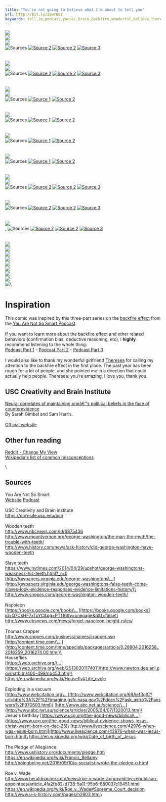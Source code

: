```yaml
---
title: "You're not going to believe what I'm about to tell you"
url: http://bit.ly/2qwYB6z
keywords: tell,im,podcast,youusc,brain,backfire,wonderful,believe,theresea,youre,effect,going,thank,creativity
---
```

![](https://s3.amazonaws.com/theoatmeal-img/comics/believe/2_1.png)\
![](https://s3.amazonaws.com/theoatmeal-img/comics/believe/2_2.png)\
![](https://s3.amazonaws.com/theoatmeal-img/comics/believe/2_3.png)\
![Sources](https://s3.amazonaws.com/theoatmeal-img/comics/believe/sources.png) [![Source 2](https://s3.amazonaws.com/theoatmeal-img/comics/believe/source1.png)](http://www.nbcnews.com/id/6875436/) [![Source 2](https://s3.amazonaws.com/theoatmeal-img/comics/believe/source2.png)](http://www.mountvernon.org/george-washington/the-man-the-myth/the-trouble-with-teeth/) [![Source 3](https://s3.amazonaws.com/theoatmeal-img/comics/believe/source3.png)](http://www.history.com/news/ask-history/did-george-washington-have-wooden-teeth)\
\
\
![](https://s3.amazonaws.com/theoatmeal-img/comics/believe/2_4.png)\
![](https://s3.amazonaws.com/theoatmeal-img/comics/believe/2_5.png)\
![Sources](https://s3.amazonaws.com/theoatmeal-img/comics/believe/sources.png) [![Source 2](https://s3.amazonaws.com/theoatmeal-img/comics/believe/source1.png)](https://www.nytimes.com/2014/04/29/upshot/george-washingtons-weakness-his-teeth.html?_r=0) [![Source 2](https://s3.amazonaws.com/theoatmeal-img/comics/believe/source2.png)](http://gwpapers.virginia.edu/george-washingtons-false-teeth-come-slaves-look-evidence-responses-evidence-limitations-history/) [![Source 3](https://s3.amazonaws.com/theoatmeal-img/comics/believe/source3.png)](http://www.snopes.com/george-washington-wooden-teeth/)\
\
\
![](https://s3.amazonaws.com/theoatmeal-img/comics/believe/2_6.png)\
![](https://s3.amazonaws.com/theoatmeal-img/comics/believe/2_7.png)\
![Sources](https://s3.amazonaws.com/theoatmeal-img/comics/believe/sources.png) [![Source 1](https://s3.amazonaws.com/theoatmeal-img/comics/believe/source1.png)](https://books.google.com/books?id=Q7CkHF7xTuYC&pg=PT116#v=onepage&q&f=false) [![Source 2](https://s3.amazonaws.com/theoatmeal-img/comics/believe/source2.png)](http://www.cbsnews.com/news/forget-napoleon-height-rules/)\
\
\
![](https://s3.amazonaws.com/theoatmeal-img/comics/believe/2_8.png)\
![Sources](https://s3.amazonaws.com/theoatmeal-img/comics/believe/sources.png) [![Source 1](https://s3.amazonaws.com/theoatmeal-img/comics/believe/source1.png)](http://www.snopes.com/business/names/crapper.asp) [![Source 2](https://s3.amazonaws.com/theoatmeal-img/comics/believe/source2.png)](http://content.time.com/time/specials/packages/article/0,28804,2016258_2016259_2016274,00.html)\
\
\
![](https://s3.amazonaws.com/theoatmeal-img/comics/believe/2_9.png)\
![Sources](https://s3.amazonaws.com/theoatmeal-img/comics/believe/sources.png) [![Source 1](https://s3.amazonaws.com/theoatmeal-img/comics/believe/source1.png)](https://web.archive.org/web/20130301174011/http://www.newton.dep.anl.gov/natbltn/400-499/nb453.htm) [![Source 2](https://s3.amazonaws.com/theoatmeal-img/comics/believe/source2.png)](https://en.wikipedia.org/wiki/Housefly#Life_cycle)\
\
\
![](https://s3.amazonaws.com/theoatmeal-img/comics/believe/2_10.png)\
![Sources](https://s3.amazonaws.com/theoatmeal-img/comics/believe/sources.png) [![Source 1](https://s3.amazonaws.com/theoatmeal-img/comics/believe/source1.png)](http://www.webcitation.org/68Aef3glC?url=http%3A%2F%2Fimagine.gsfc.nasa.gov%2Fdocs%2Fask_astro%2Fanswers%2F970603.html) [![Source 2](https://s3.amazonaws.com/theoatmeal-img/comics/believe/source2.png)](http://www.abc.net.au/science/articles/2005/04/07/1320013.htm)\
\
\
![](https://s3.amazonaws.com/theoatmeal-img/comics/believe/2_11.png)\
![](https://s3.amazonaws.com/theoatmeal-img/comics/believe/2_12.png)\
![Sources](https://s3.amazonaws.com/theoatmeal-img/comics/believe/sources.png) [![Source 2](https://s3.amazonaws.com/theoatmeal-img/comics/believe/source1.png)](https://www.ucg.org/the-good-news/biblical-evidence-shows-jesus-christ-wasnt-born-on-dec-25) [![Source 2](https://s3.amazonaws.com/theoatmeal-img/comics/believe/source2.png)](http://www.livescience.com/42976-when-was-jesus-born.html) [![Source 3](https://s3.amazonaws.com/theoatmeal-img/comics/believe/source3.png)](https://en.wikipedia.org/wiki/Date_of_birth_of_Jesus)\
\
\
![](https://s3.amazonaws.com/theoatmeal-img/comics/believe/2_13.png)\
![Sources](https://s3.amazonaws.com/theoatmeal-img/comics/believe/sources.png) [![Source 2](https://s3.amazonaws.com/theoatmeal-img/comics/believe/source1.png)](http://www.ushistory.org/documents/pledge.htm) [![Source 2](https://s3.amazonaws.com/theoatmeal-img/comics/believe/source2.png)](https://en.wikipedia.org/wiki/Francis_Bellamy) [![Source 3](https://s3.amazonaws.com/theoatmeal-img/comics/believe/source3.png)](http://boingboing.net/2016/09/10/a-socialist-wrote-the-pledge-o.html)\
\
\
![](https://s3.amazonaws.com/theoatmeal-img/comics/believe/2_14.png)\
, ![Sources](https://s3.amazonaws.com/theoatmeal-img/comics/believe/sources.png) [![Source 2](https://s3.amazonaws.com/theoatmeal-img/comics/believe/source1.png)](http://www.heraldcourier.com/news/roe-v-wade-approved-by-republican-appointees/article_4fa2fb82-d738-5a11-95b6-650037c19451.html) [![Source 2](https://s3.amazonaws.com/theoatmeal-img/comics/believe/source2.png)](https://en.wikipedia.org/wiki/Roe_v._Wade#Supreme_Court_decision) [![Source 3](https://s3.amazonaws.com/theoatmeal-img/comics/believe/source3.png)](http://www.u-s-history.com/pages/h2603.html)\
\
\
![](https://s3.amazonaws.com/theoatmeal-img/comics/believe/2_15.png)\
![](https://s3.amazonaws.com/theoatmeal-img/comics/believe/3_1.png)\
![](https://s3.amazonaws.com/theoatmeal-img/comics/believe/3_2.png)\
![](https://s3.amazonaws.com/theoatmeal-img/comics/believe/3_3.png)\
![](https://s3.amazonaws.com/theoatmeal-img/comics/believe/3_4.png)\
![](https://s3.amazonaws.com/theoatmeal-img/comics/believe/3_5.png)\
![](https://s3.amazonaws.com/theoatmeal-img/comics/believe/3_6.png)\
![](https://s3.amazonaws.com/theoatmeal-img/comics/believe/4_1.png)\
![](https://s3.amazonaws.com/theoatmeal-img/comics/believe/4_2.png)\

Inspiration
===========

This comic was inspired by this three-part series on the [backfire effect](https://youarenotsosmart.com/2017/01/13/yanss-093-the-neuroscience-of-changing-your-mind/) from the [You Are Not So Smart Podcast](https://youarenotsosmart.com/).\
\
If you want to learn more about the backfire effect and other related behaviors (confirmation bias, deductive reasoning, etc), I **highly** recommend listening to the whole thing:\
[Podcast Part 1](https://youarenotsosmart.com/2017/01/13/yanss-093-the-neuroscience-of-changing-your-mind/) - [Podcast Part 2](https://youarenotsosmart.com/2017/01/30/yanss-094-how-motivated-skepticism-strengthens-incorrect-beliefs/) - [Podcast Part 3](https://youarenotsosmart.com/2017/02/11/yanss-095-how-to-fight-back-against-the-backfire-effect/)\
\
I would also like to thank my wonderful girlfriend [Theresea](https://www.instagram.com/idomakelove/) for calling my attention to the backfire effect in the first place. The past year has been rough for a lot of people, and she pointed me in a direction that could actually help people. Theresea: you\'re amazing, I love you, thank you.

USC Creativity and Brain Institute
----------------------------------

[Neural correlates of maintaining oneâ€™s political beliefs in the face of counterevidence](https://www.nature.com/articles/srep39589)\
By Sarah Gimbel and Sam Harris.\
\
[Official website](https://dornsife.usc.edu/bci/)

Other fun reading
-----------------

[Reddit - Change My View](https://www.reddit.com/r/changemyview/)\
[Wikipedia\'s list of common misconceptions](https://en.wikipedia.org/wiki/List_of_common_misconceptions)

\

Sources
-------

You Are Not So Smart\
[Website](https://youarenotsosmart.com/) [Podcast](https://youarenotsosmart.com/podcast)\
\
USC Creativity and Brain institute\
<https://dornsife.usc.edu/bci/>\
\
Wooden teeth\
<http://www.nbcnews.com/id/6875436>\
<http://www.mountvernon.org/george-washington/the-man-the-myth/the-trouble-with-teeth/>\
<http://www.history.com/news/ask-history/did-george-washington-have-wooden-teeth>\
\
Slave teeth\
<https://www.nytimes.com/2014/04/29/upshot/george-washingtons-weakness-his-teeth.html?_r=0>\
[http://gwpapers.virginia.edu/george-washingtons\...](http://gwpapers.virginia.edu/george-washingtons-false-teeth-come-slaves-look-evidence-responses-evidence-limitations-history/)\
<http://www.snopes.com/george-washington-wooden-teeth/>\
\
Napoleon\
[https://books.google.com/books\...](https://books.google.com/books?id=Q7CkHF7xTuYC&pg=PT116#v=onepage&q&f=false)\
<http://www.cbsnews.com/news/forget-napoleon-height-rules/>\
\
Thomas Crapper\
<http://www.snopes.com/business/names/crapper.asp>\
[http://content.time.com/\...](http://content.time.com/time/specials/packages/article/0,28804,2016258_2016259_2016274,00.html)\
\
Houseflies\
[https://web.archive.org/\...](https://web.archive.org/web/20130301174011/http://www.newton.dep.anl.gov/natbltn/400-499/nb453.htm)\
<https://en.wikipedia.org/wiki/Housefly#Life_cycle>\
\
Exploding in a vacuum\
[http://www.webcitation.org\...](http://www.webcitation.org/68Aef3glC?url=http%3A%2F%2Fimagine.gsfc.nasa.gov%2Fdocs%2Fask_astro%2Fanswers%2F970603.html)\
[http://www.abc.net.au/science/\...](http://www.abc.net.au/science/articles/2005/04/07/1320013.htm)\
\
Jesus\'s birthday [https://www.ucg.org/the-good-news/biblical\...](https://www.ucg.org/the-good-news/biblical-evidence-shows-jesus-christ-wasnt-born-on-dec-25)\
[ttp://www.livescience.com/42976-when-was-jesus-born.html](http://www.livescience.com/42976-when-was-jesus-born.html)\
<https://en.wikipedia.org/wiki/Date_of_birth_of_Jesus>\
\
The Pledge of Allegiance\
<http://www.ushistory.org/documents/pledge.htm>\
<https://en.wikipedia.org/wiki/Francis_Bellamy>\
<http://boingboing.net/2016/09/10/a-socialist-wrote-the-pledge-o.html>\
\
Roe v. Wade\
<http://www.heraldcourier.com/news/roe-v-wade-approved-by-republican-appointees/article_4fa2fb82-d738-5a11-95b6-650037c19451.html>\
<https://en.wikipedia.org/wiki/Roe_v._Wade#Supreme_Court_decision>\
<http://www.u-s-history.com/pages/h2603.html>\
